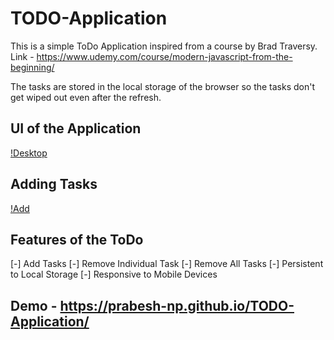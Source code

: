 # TODO-Application
This is a simple ToDo Application inspired from a course by Brad Traversy.
Link - https://www.udemy.com/course/modern-javascript-from-the-beginning/

The tasks are stored in the local storage of the browser so the tasks don't get wiped out even after the refresh.

## UI of the Application
[!Desktop](images/desktop.png)

## Adding Tasks
[!Add](images/AddedTasks.png)

 
## Features of the ToDo
[-] Add Tasks
[-] Remove Individual Task
[-] Remove All Tasks
[-] Persistent to Local Storage
[-] Responsive to Mobile Devices

## Demo - https://prabesh-np.github.io/TODO-Application/
